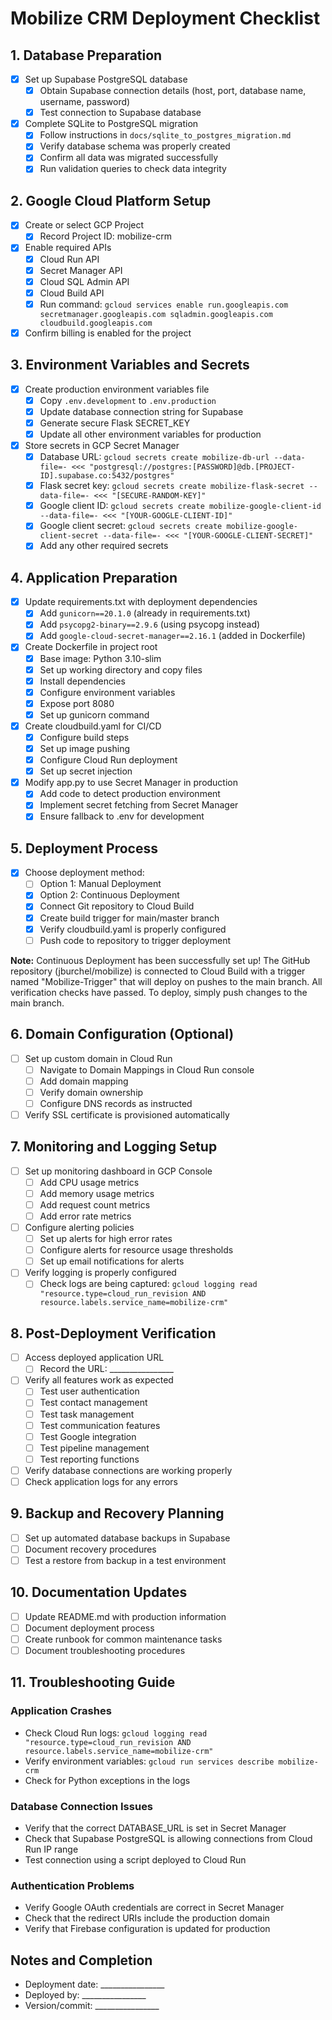# Mobilize CRM Deployment Checklist

## 1. Database Preparation

- [x] Set up Supabase PostgreSQL database
  - [x] Obtain Supabase connection details (host, port, database name, username, password)
  - [x] Test connection to Supabase database
- [x] Complete SQLite to PostgreSQL migration
  - [x] Follow instructions in `docs/sqlite_to_postgres_migration.md`
  - [x] Verify database schema was properly created
  - [x] Confirm all data was migrated successfully
  - [x] Run validation queries to check data integrity

## 2. Google Cloud Platform Setup

- [x] Create or select GCP Project
  - [x] Record Project ID: mobilize-crm
- [x] Enable required APIs
  - [x] Cloud Run API
  - [x] Secret Manager API
  - [x] Cloud SQL Admin API
  - [x] Cloud Build API
  - [x] Run command: `gcloud services enable run.googleapis.com secretmanager.googleapis.com sqladmin.googleapis.com cloudbuild.googleapis.com`
- [x] Confirm billing is enabled for the project

## 3. Environment Variables and Secrets

- [x] Create production environment variables file
  - [x] Copy `.env.development` to `.env.production`
  - [x] Update database connection string for Supabase
  - [x] Generate secure Flask SECRET_KEY
  - [x] Update all other environment variables for production
- [x] Store secrets in GCP Secret Manager
  - [x] Database URL: `gcloud secrets create mobilize-db-url --data-file=- <<< "postgresql://postgres:[PASSWORD]@db.[PROJECT-ID].supabase.co:5432/postgres"`
  - [x] Flask secret key: `gcloud secrets create mobilize-flask-secret --data-file=- <<< "[SECURE-RANDOM-KEY]"`
  - [x] Google client ID: `gcloud secrets create mobilize-google-client-id --data-file=- <<< "[YOUR-GOOGLE-CLIENT-ID]"`
  - [x] Google client secret: `gcloud secrets create mobilize-google-client-secret --data-file=- <<< "[YOUR-GOOGLE-CLIENT-SECRET]"`
  - [x] Add any other required secrets

## 4. Application Preparation

- [x] Update requirements.txt with deployment dependencies
  - [x] Add `gunicorn==20.1.0` (already in requirements.txt)
  - [x] Add `psycopg2-binary==2.9.6` (using psycopg instead)
  - [x] Add `google-cloud-secret-manager==2.16.1` (added in Dockerfile)
- [x] Create Dockerfile in project root
  - [x] Base image: Python 3.10-slim
  - [x] Set up working directory and copy files
  - [x] Install dependencies
  - [x] Configure environment variables
  - [x] Expose port 8080
  - [x] Set up gunicorn command
- [x] Create cloudbuild.yaml for CI/CD
  - [x] Configure build steps
  - [x] Set up image pushing
  - [x] Configure Cloud Run deployment
  - [x] Set up secret injection
- [x] Modify app.py to use Secret Manager in production
  - [x] Add code to detect production environment
  - [x] Implement secret fetching from Secret Manager
  - [x] Ensure fallback to .env for development

## 5. Deployment Process

- [x] Choose deployment method:
  - [ ] Option 1: Manual Deployment
  - [x] Option 2: Continuous Deployment
  - [x] Connect Git repository to Cloud Build
  - [x] Create build trigger for main/master branch
  - [x] Verify cloudbuild.yaml is properly configured
  - [ ] Push code to repository to trigger deployment

**Note:** Continuous Deployment has been successfully set up! The GitHub repository (jburchel/mobilize) is connected to Cloud Build with a trigger named "Mobilize-Trigger" that will deploy on pushes to the main branch. All verification checks have passed. To deploy, simply push changes to the main branch.

## 6. Domain Configuration (Optional)

- [ ] Set up custom domain in Cloud Run
  - [ ] Navigate to Domain Mappings in Cloud Run console
  - [ ] Add domain mapping
  - [ ] Verify domain ownership
  - [ ] Configure DNS records as instructed
- [ ] Verify SSL certificate is provisioned automatically

## 7. Monitoring and Logging Setup

- [ ] Set up monitoring dashboard in GCP Console
  - [ ] Add CPU usage metrics
  - [ ] Add memory usage metrics
  - [ ] Add request count metrics
  - [ ] Add error rate metrics
- [ ] Configure alerting policies
  - [ ] Set up alerts for high error rates
  - [ ] Configure alerts for resource usage thresholds
  - [ ] Set up email notifications for alerts
- [ ] Verify logging is properly configured
  - [ ] Check logs are being captured: `gcloud logging read "resource.type=cloud_run_revision AND resource.labels.service_name=mobilize-crm"`

## 8. Post-Deployment Verification

- [ ] Access deployed application URL
  - [ ] Record the URL: ________________
- [ ] Verify all features work as expected
  - [ ] Test user authentication
  - [ ] Test contact management
  - [ ] Test task management
  - [ ] Test communication features
  - [ ] Test Google integration
  - [ ] Test pipeline management
  - [ ] Test reporting functions
- [ ] Verify database connections are working properly
- [ ] Check application logs for any errors

## 9. Backup and Recovery Planning

- [ ] Set up automated database backups in Supabase
- [ ] Document recovery procedures
- [ ] Test a restore from backup in a test environment

## 10. Documentation Updates

- [ ] Update README.md with production information
- [ ] Document deployment process
- [ ] Create runbook for common maintenance tasks
- [ ] Document troubleshooting procedures

## 11. Troubleshooting Guide

### Application Crashes
- Check Cloud Run logs: `gcloud logging read "resource.type=cloud_run_revision AND resource.labels.service_name=mobilize-crm"`
- Verify environment variables: `gcloud run services describe mobilize-crm`
- Check for Python exceptions in the logs

### Database Connection Issues
- Verify that the correct DATABASE_URL is set in Secret Manager
- Check that Supabase PostgreSQL is allowing connections from Cloud Run IP range
- Test connection using a script deployed to Cloud Run

### Authentication Problems
- Verify Google OAuth credentials are correct in Secret Manager
- Check that the redirect URIs include the production domain
- Verify that Firebase configuration is updated for production

## Notes and Completion
- Deployment date: ________________
- Deployed by: ________________
- Version/commit: ________________ 